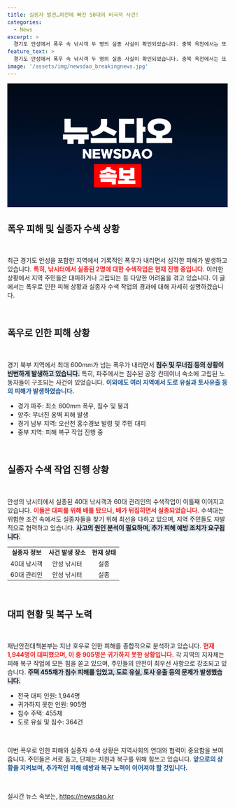 ```yaml
---
title: 실종자 발견…하천에 빠진 50대의 비극적 사건!
categories:
  - News
excerpt: >
  경기도 안성에서 폭우 속 낚시객 두 명의 실종 사실이 확인되었습니다. 충북 옥천에서는 또 다른 실종자가 숨진 채 발견되며 피해가 확대되고 있습니다. 전국적으로 1천900명이 대피 중입니다. 지금 바로 자세히 알아보세요!
feature_text: >
  경기도 안성에서 폭우 속 낚시객 두 명의 실종 사실이 확인되었습니다. 충북 옥천에서는 또 다른 실종자가 숨진 채 발견되며 피해가 확대되고 있습니다. 전국적으로 1천900명이 대피 중입니다. 지금 바로 자세히 알아보세요!
image: '/assets/img/newsdao_breakingnews.jpg'
---
```


<p><img src="/assets/img/newsdao_breakingnews.jpg" alt="ranknews 속보" /></p>

<h2 data-ke-size="size26">폭우 피해 및 실종자 수색 상황</h2>

<p data-ke-size="size16">&nbsp;</p>

<p data-ke-size="size16">최근 경기도 안성을 포함한 지역에서 기록적인 폭우가 내리면서 심각한 피해가 발생하고 있습니다. <b><span style="color: #ee2323;">특히, 낚시터에서 실종된 2명에 대한 수색작업은 현재 진행 중입니다.</span></b> 이러한 상황에서 지역 주민들은 대피하거나 고립되는 등 다양한 어려움을 겪고 있습니다. 이 글에서는 폭우로 인한 피해 상황과 실종자 수색 작업의 경과에 대해 자세히 설명하겠습니다.</p>

<p data-ke-size="size16">&nbsp;</p>

<h2 data-ke-size="size26">폭우로 인한 피해 상황</h2>

<p data-ke-size="size16">&nbsp;</p>

<p data-ke-size="size16">경기 북부 지역에서 최대 600mm가 넘는 폭우가 내리면서 <b><span style="background-color: #21538527;">침수 및 무너짐 등의 상황이 빈번하게 발생하고 있습니다.</span></b> 특히, 파주에서는 침수된 공장 컨테이너 숙소에 고립된 노동자들이 구조되는 사건이 있었습니다. <b><span style="color: #1a5490;">이외에도 여러 지역에서 도로 유실과 토사유출 등의 피해가 발생하였습니다.</span></b></p>

<ul>
<li>경기 파주: 최소 600mm 폭우, 침수 및 붕괴</li>
<li>양주: 무너진 옹벽 피해 발생</li>
<li>경기 남부 지역: 오산천 홍수경보 발령 및 주민 대피</li>
<li>중부 지역: 피해 복구 작업 진행 중</li>
</ul>

<p data-ke-size="size16">&nbsp;</p>

<h2 data-ke-size="size26">실종자 수색 작업 진행 상황</h2>

<p data-ke-size="size16">&nbsp;</p>

<p data-ke-size="size16">안성의 낚시터에서 실종된 40대 낚시객과 60대 관리인의 수색작업이 이틀째 이어지고 있습니다. <b><span style="color: #ee2323;">이들은 대피를 위해 배를 탔으나, 배가 뒤집히면서 실종되었습니다.</span></b> 수색대는 위험한 조건 속에서도 실종자들을 찾기 위해 최선을 다하고 있으며, 지역 주민들도 자발적으로 협력하고 있습니다. <b><span style="background-color: #21538527;">사고의 원인 분석이 필요하며, 추가 피해 예방 조치가 요구됩니다.</span></b></p>

<table>
<tr>
<td style="text-align: center; height: 17px;"><b>실종자 정보</b></td>
<td style="text-align: center; height: 17px;"><b>사건 발생 장소</b></td>
<td style="text-align: center; height: 17px;"><b>현재 상태</b></td>
</tr>
<tr>
<td style="text-align: center; height: 17px;">40대 낚시객</td>
<td style="text-align: center; height: 17px;">안성 낚시터</td>
<td style="text-align: center; height: 17px;">실종</td>
</tr>
<tr>
<td style="text-align: center; height: 17px;">60대 관리인</td>
<td style="text-align: center; height: 17px;">안성 낚시터</td>
<td style="text-align: center; height: 17px;">실종</td>
</tr>
</table>

<p data-ke-size="size16">&nbsp;</p>

<h2 data-ke-size="size26">대피 현황 및 복구 노력</h2>

<p data-ke-size="size16">&nbsp;</p>

<p data-ke-size="size16">재난안전대책본부는 지난 호우로 인한 피해를 종합적으로 분석하고 있습니다. <b><span style="color: #ee2323;">현재 1,944명이 대피했으며, 이 중 905명은 귀가하지 못한 상황입니다.</span></b> 각 지역의 지자체는 피해 복구 작업에 모든 힘을 쏟고 있으며, 주민들의 안전이 최우선 사항으로 강조되고 있습니다. <b><span style="background-color: #21538527;">주택 455채가 침수 피해를 입었고, 도로 유실, 토사 유출 등의 문제가 발생했습니다.</span></b></p>

<ul>
<li>전국 대피 인원: 1,944명</li>
<li>귀가하지 못한 인원: 905명</li>
<li>침수 주택: 455채</li>
<li>도로 유실 및 침수: 364건</li>
</ul>

<p data-ke-size="size16">&nbsp;</p>

<p data-ke-size="size16">이번 폭우로 인한 피해와 실종자 수색 상황은 지역사회의 연대와 협력이 중요함을 보여줍니다. 주민들은 서로 돕고, 단체는 지원과 복구를 위해 힘쓰고 있습니다. <b><span style="color: #1a5490;">앞으로의 상황을 지켜보며, 추가적인 피해 예방과 복구 노력이 이어져야 할 것입니다.</span></b></p>

<p data-ke-size="size16">&nbsp;</p>
실시간 뉴스 속보는, <a href="https://newsdao.kr" rel="dofollow">https://newsdao.kr</a>


